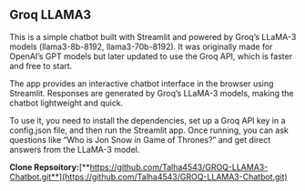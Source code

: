 **Groq LLAMA3**
---------------

This is a simple chatbot built with Streamlit and powered by Groq’s LLaMA-3 models (llama3-8b-8192, llama3-70b-8192). It was originally made for OpenAI’s GPT models but later updated to use the Groq API, which is faster and free to start.

The app provides an interactive chatbot interface in the browser using Streamlit. Responses are generated by Groq’s LLaMA-3 models, making the chatbot lightweight and quick.

To use it, you need to install the dependencies, set up a Groq API key in a config.json file, and then run the Streamlit app. Once running, you can ask questions like “Who is Jon Snow in Game of Thrones?” and get direct answers from the LLaMA-3 model.

**Clone Repsoitory:**[**https://github.com/Talha4543/GROQ-LLAMA3-Chatbot.git**](https://github.com/Talha4543/GROQ-LLAMA3-Chatbot.git)
